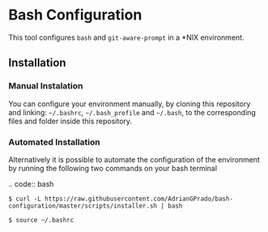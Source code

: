 # Bash Configuration

This tool configures `bash` and `git-aware-prompt` in a *NIX environment.

## Installation

### Manual Instalation

You can configure your environment manually, by cloning this repository and
linking: `~/.bashrc`, `~/.bash_profile` and `~/.bash`, to the corresponding
files and folder inside this repository.

### Automated Installation

Alternatively it is possible to automate the configuration of the environment
by running the following two commands on your bash terminal


.. code:: bash

    $ curl -L https://raw.githubusercontent.com/AdrianGPrado/bash-configuration/master/scripts/installer.sh | bash

    $ source ~/.bashrc
